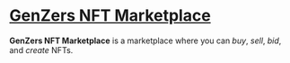 # [GenZers NFT Marketplace](https://genzers.io/)

**GenZers NFT Marketplace** is a marketplace where you can _buy_, _sell_, _bid_, and _create_ NFTs.